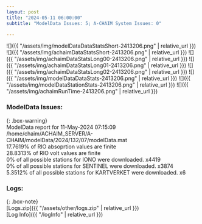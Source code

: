 ```yaml
---
layout: post
title: "2024-05-11 06:00:00"
subtitle: "ModelData Issues: 5; A-CHAIM System Issues: 0"

---
```


![]({{ "/assets/img/modelDataDataStatsShort-2413206.png" | relative_url }})
![]({{ "/assets/img/achaimDataStatsShort-2413206.png" | relative_url }})
![]({{ "/assets/img/achaimDataStatsLong00-2413206.png" | relative_url }})
![]({{ "/assets/img/achaimDataStatsLong01-2413206.png" | relative_url }})
![]({{ "/assets/img/achaimDataStatsLong02-2413206.png" | relative_url }})
![]({{ "/assets/img/modelDataDataStats-2413206.png" | relative_url }})
![]({{ "/assets/img/modelDataStationStats-2413206.png" | relative_url }})
![]({{ "/assets/img/achaimRunTime-2413206.png" | relative_url }})


### ModelData Issues:  
  
{: .box-warning}  
 ModelData report for 11-May-2024 07:15:09   
 /home/chaim/ACHAIM_SERVER/A-CHAIM/modelData/2024/132/07/modelData.mat   
 17.7619% of RIO absoprtion values are finite   
 28.8313% of RIO volt values are finite   
 0% of all possible stations for IONO were downloaded. x4419   
 0% of all possible stations for SENTINEL were downloaded. x3874   
 5.3512% of all possible stations for KARTVERKET were downloaded. x6   
  


### Logs:  
  
{: .box-note}  
[Logs.zip]({{ "/assets/other/logs.zip" | relative_url }})  
[Log Info]({{ "/logInfo" | relative_url }})  

